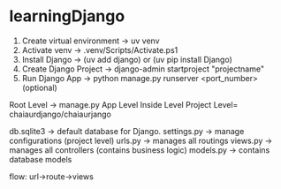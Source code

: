 # learningDjango

1. Create virtual environment -> uv venv
2. Activate venv -> .venv/Scripts/Activate.ps1
3. Install Django -> (uv add django) or (uv pip install Django)
4. Create Django Project -> django-admin startproject "projectname"
5. Run Django App -> python manage.py runserver <port_number>(optional)


Root Level -> manage.py
App Level
Inside Level
Project Level= chaiaurdjango/chaiaurjango

db.sqlite3  -> default database for Django.
settings.py -> manage configurations (project level)
urls.py     -> manages all routings
views.py    -> manages all controllers (contains business logic)
models.py   -> contains database models

flow: url->route->views 

